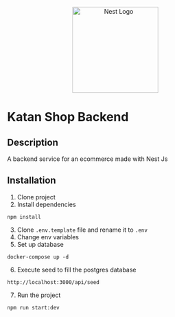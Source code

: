 <p align="center">
  <a href="http://nestjs.com/" target="blank"><img src="https://nestjs.com/img/logo-small.svg" width="200" alt="Nest Logo" /></a>
</p>

# Katan Shop Backend

## Description

A backend service for an ecommerce made with Nest Js

## Installation

1. Clone project
2. Install dependencies
```
npm install
```
3. Clone ```.env.template``` file and rename it to ```.env```
4. Change env variables
5. Set up database
```
docker-compose up -d
```
6. Execute seed to fill the postgres database
```
http://localhost:3000/api/seed
```
7. Run the project
```
npm run start:dev
```